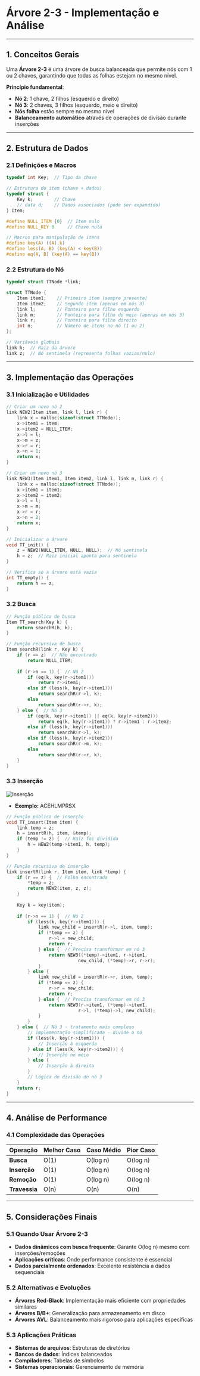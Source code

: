 # Árvore 2-3 - Implementação e Análise

---
## 1. Conceitos Gerais

Uma **Árvore 2-3** é uma árvore de busca balanceada que permite nós com 1 ou 2 chaves, garantindo que todas as folhas estejam no mesmo nível.

**Princípio fundamental**: 
- **Nó 2**: 1 chave, 2 filhos (esquerdo e direito)
- **Nó 3**: 2 chaves, 3 filhos (esquerdo, meio e direito)
- **Nós folha** estão sempre no mesmo nível
- **Balanceamento automático** através de operações de divisão durante inserções

---

## 2. Estrutura de Dados

### 2.1 Definições e Macros

```c title="Definições básicas para Árvore 2-3:"
typedef int Key;  // Tipo da chave

// Estrutura do item (chave + dados)
typedef struct {
    Key k;        // Chave
    // data d;    // Dados associados (pode ser expandido)
} Item;

#define NULL_ITEM {0}  // Item nulo
#define NULL_KEY 0     // Chave nula

// Macros para manipulação de itens
#define key(A) ((A).k)
#define less(A, B) (key(A) < key(B))
#define eq(A, B) (key(A) == key(B))
```

### 2.2 Estrutura do Nó

```c title="Estrutura do nó da Árvore 2-3:"
typedef struct TTNode *link;

struct TTNode {
    Item item1;    // Primeiro item (sempre presente)
    Item item2;    // Segundo item (apenas em nós 3)
    link l;        // Ponteiro para filho esquerdo
    link m;        // Ponteiro para filho do meio (apenas em nós 3)
    link r;        // Ponteiro para filho direito
    int n;         // Número de itens no nó (1 ou 2)
};

// Variáveis globais
link h;  // Raiz da árvore
link z;  // Nó sentinela (representa folhas vazias/nulo)
```

---

## 3. Implementação das Operações

### 3.1 Inicialização e Utilidades

```c title="Inicialização e funções auxiliares:"
// Criar um novo nó 2
link NEW2(Item item, link l, link r) {
    link x = malloc(sizeof(struct TTNode));
    x->item1 = item;
    x->item2 = NULL_ITEM;
    x->l = l;
    x->m = z;
    x->r = r;
    x->n = 1;
    return x;
}

// Criar um novo nó 3
link NEW3(Item item1, Item item2, link l, link m, link r) {
    link x = malloc(sizeof(struct TTNode));
    x->item1 = item1;
    x->item2 = item2;
    x->l = l;
    x->m = m;
    x->r = r;
    x->n = 2;
    return x;
}

// Inicializar a árvore
void TT_init() {
    z = NEW2(NULL_ITEM, NULL, NULL);  // Nó sentinela
    h = z;  // Raiz inicial aponta para sentinela
}

// Verifica se a árvore está vazia
int TT_empty() {
    return h == z;
}
```

### 3.2 Busca

```c title="Busca em Árvore 2-3:"
// Função pública de busca
Item TT_search(Key k) {
    return searchR(h, k);
}

// Função recursiva de busca
Item searchR(link r, Key k) {
    if (r == z)  // Não encontrado
        return NULL_ITEM;
    
    if (r->n == 1) {  // Nó 2
        if (eq(k, key(r->item1)))
            return r->item1;
        else if (less(k, key(r->item1)))
            return searchR(r->l, k);
        else
            return searchR(r->r, k);
    } else {  // Nó 3
        if (eq(k, key(r->item1)) || eq(k, key(r->item2)))
            return eq(k, key(r->item1)) ? r->item1 : r->item2;
        else if (less(k, key(r->item1)))
            return searchR(r->l, k);
        else if (less(k, key(r->item2)))
            return searchR(r->m, k);
        else
            return searchR(r->r, k);
    }
}
```

### 3.3 Inserção

![Inserção](../../assets/pngs/14.png)
- **Exemplo:** ACEHLMPRSX


```c title="Inserção com divisão de nós:"
// Função pública de inserção
void TT_insert(Item item) {
    link temp = z;
    h = insertR(h, item, &temp);
    if (temp != z) {  // Raiz foi dividida
        h = NEW2(temp->item1, h, temp);
    }
}

// Função recursiva de inserção
link insertR(link r, Item item, link *temp) {
    if (r == z) {  // Folha encontrada
        *temp = z;
        return NEW2(item, z, z);
    }
    
    Key k = key(item);
    
    if (r->n == 1) {  // Nó 2
        if (less(k, key(r->item1))) {
            link new_child = insertR(r->l, item, temp);
            if (*temp == z) {
                r->l = new_child;
                return r;
            } else {  // Precisa transformar em nó 3
                return NEW3((*temp)->item1, r->item1, 
                           new_child, (*temp)->r, r->r);
            }
        } else {
            link new_child = insertR(r->r, item, temp);
            if (*temp == z) {
                r->r = new_child;
                return r;
            } else {  // Precisa transformar em nó 3
                return NEW3(r->item1, (*temp)->item1, 
                           r->l, (*temp)->l, new_child);
            }
        }
    } else {  // Nó 3 - tratamento mais complexo
        // Implementação simplificada - divide o nó
        if (less(k, key(r->item1))) {
            // Inserção à esquerda
        } else if (less(k, key(r->item2))) {
            // Inserção no meio
        } else {
            // Inserção à direita
        }
        // Lógica de divisão do nó 3
    }
    return r;
}
```

---

## 4. Análise de Performance

### 4.1 Complexidade das Operações

| Operação | Melhor Caso | Caso Médio | Pior Caso |
|----------|------------|------------|-----------|
| **Busca** | O(1) | O(log n) | O(log n) |
| **Inserção** | O(1) | O(log n) | O(log n) |
| **Remoção** | O(1) | O(log n) | O(log n) |
| **Travessia** | O(n) | O(n) | O(n) |

---

## 5. Considerações Finais

### 5.1 Quando Usar Árvore 2-3
- **Dados dinâmicos com busca frequente**: Garante O(log n) mesmo com inserções/remoções
- **Aplicações críticas**: Onde performance consistente é essencial
- **Dados parcialmente ordenados**: Excelente resistência a dados sequenciais

### 5.2 Alternativas e Evoluções
- **Árvores Red-Black**: Implementação mais eficiente com propriedades similares
- **Árvores B/B+**: Generalização para armazenamento em disco
- **Árvores AVL**: Balanceamento mais rigoroso para aplicações específicas

### 5.3 Aplicações Práticas
- **Sistemas de arquivos**: Estruturas de diretórios
- **Bancos de dados**: Índices balanceados
- **Compiladores**: Tabelas de símbolos
- **Sistemas operacionais**: Gerenciamento de memória
